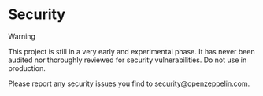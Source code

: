 # Security

> [!WARNING]
> This project is still in a very early and experimental phase. It has never
> been audited nor thoroughly reviewed for security vulnerabilities. Do not use
> in production.

Please report any security issues you find to security@openzeppelin.com.
